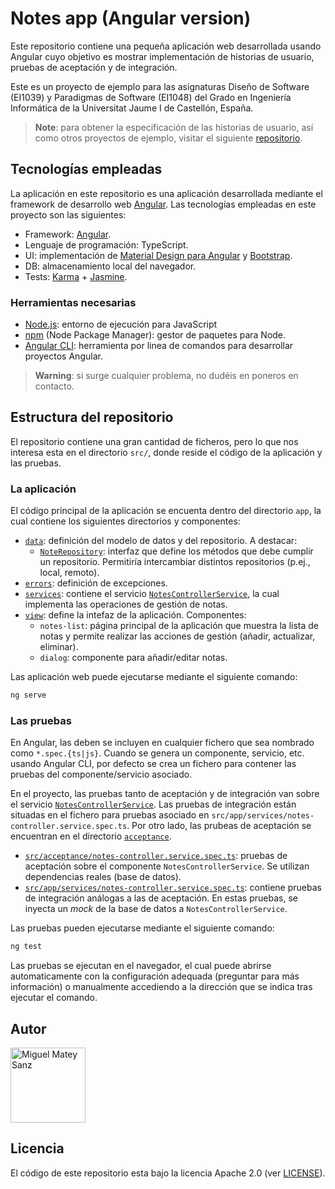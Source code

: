 # Notes app (Angular version)

Este repositorio contiene una pequeña aplicación web desarrollada usando Angular cuyo objetivo es mostrar
implementación de historias de usuario, pruebas de aceptación y de integración.

Este es un proyecto de ejemplo para las asignaturas Diseño de Software (EI1039) y Paradigmas de
Software (EI1048) del Grado en Ingeniería Informática de la Universitat Jaume I de Castellón, España.

> **Note**: para obtener la especificación de las historias de usuario, así como otros proyectos de
> ejemplo, visitar el siguiente [repositorio](https://github.com/matey97/NotesAppVersions).

## Tecnologías empleadas

La aplicación en este repositorio es una aplicación desarrollada mediante el framework de desarrollo web
[Angular](https://angular.io). Las tecnologías empleadas en este proyecto son las siguientes:

- Framework: [Angular](https://angular.io).
- Lenguaje de programación: TypeScript.
- UI: implementación de [Material Design para Angular](https://material.angular.io) y [Bootstrap](https://getbootstrap.com).
- DB: almacenamiento local del navegador.
- Tests: [Karma](https://karma-runner.github.io/latest/index.html) + [Jasmine](https://jasmine.github.io).

### Herramientas necesarias

- [Node.js](https://nodejs.org): entorno de ejecución para JavaScript
- [npm](https://www.npmjs.com) (Node Package Manager): gestor de paquetes para Node.
- [Angular CLI](https://angular.io/cli): herramienta por linea de comandos para desarrollar proyectos Angular.

> **Warning**: si surge cualquier problema, no dudéis en poneros en contacto.

## Estructura del repositorio

El repositorio contiene una gran cantidad de ficheros, pero lo que nos interesa esta en el directorio `src/`, donde
reside el código de la aplicación y las pruebas.

### La aplicación

El código principal de la aplicación se encuenta dentro del directorio `app`, la cual contiene los siguientes directorios y componentes:

- [`data`](src/app/data): definición del modelo de datos y del repositorio. A destacar:
  - [`NoteRepository`](src/app/data/notes-repository.ts): interfaz que define los métodos que debe cumplir un repositorio. Permitiría intercambiar distintos repositorios (p.ej., local, remoto).
- [`errors`](src/app/errors): definición de excepciones.
- [`services`](src/app/services): contiene el servicio [`NotesControllerService`](src/app/services/notes-controller.service.ts), la cual implementa las operaciones de gestión de notas.
- [`view`](src/app/view): define la intefaz de la aplicación. Componentes:
  - `notes-list`: página principal de la aplicación que muestra la lista de notas y permite realizar las acciones de gestión (añadir, actualizar, eliminar).
  - `dialog`: componente para añadir/editar notas.

Las aplicación web puede ejecutarse mediante el siguiente comando:

```bash
ng serve
```

### Las pruebas

En Angular, las deben se incluyen en cualquier fichero que sea nombrado como `*.spec.{ts|js}`. Cuando se genera un componente,
servicio, etc. usando Angular CLI, por defecto se crea un fichero para contener las pruebas del componente/servicio asociado.

En el proyecto, las pruebas tanto de aceptación y de integración van sobre el servicio [`NotesControllerService`](src/app/services/notes-controller.service.ts).
Las pruebas de integración están situadas en el fichero para pruebas asociado en `src/app/services/notes-controller.service.spec.ts`. Por otro lado, las prubeas
de aceptación se encuentran en el directorio [`acceptance`](src/acceptance).

- [`src/acceptance/notes-controller.service.spec.ts`](src/acceptance/notes-controller.service.spec.ts): pruebas de aceptación sobre
  el componente `NotesControllerService`. Se utilizan dependencias reales (base de datos).
- [`src/app/services/notes-controller.service.spec.ts`](src/app/services/notes-controller.service.spec.ts): contiene pruebas de integración análogas a las de aceptación.
  En estas pruebas, se inyecta un _mock_ de la base de datos a `NotesControllerService`.

Las pruebas pueden ejecutarse mediante el siguiente comando:

```bash
ng test
```

Las pruebas se ejecutan en el navegador, el cual puede abrirse automaticamente con la configuración adequada (preguntar para más información) 
o manualmente accediendo a la dirección que se indica tras ejecutar el comando.


## Autor

<a href="https://github.com/matey97" title="Miguel Matey Sanz">
  <img src="https://avatars3.githubusercontent.com/u/25453537?s=120" alt="Miguel Matey Sanz" width="120"/>
</a>

## Licencia

El código de este repositorio esta bajo la licencia Apache 2.0 (ver [LICENSE](LICENSE)).
